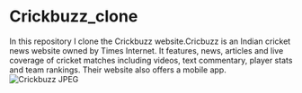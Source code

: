 # Crickbuzz_clone
In this repository I clone the Crickbuzz website.Cricbuzz is an Indian cricket news website owned by Times Internet. It features, news, articles and live coverage of cricket matches including videos, text commentary, player stats and team rankings. Their website also offers a mobile app.
![Crickbuzz JPEG](https://user-images.githubusercontent.com/86410160/149358936-bfe4d884-f4d2-48f2-849f-9796ffab9693.png)
